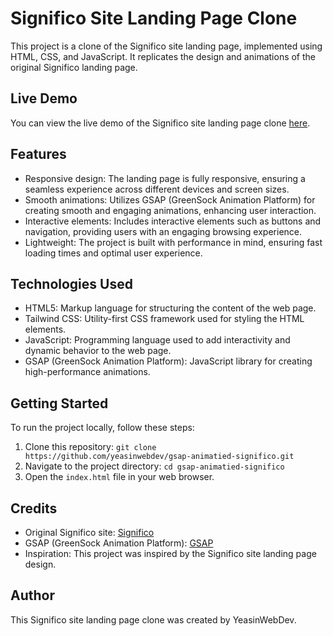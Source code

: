 # Significo Site Landing Page Clone

This project is a clone of the Significo site landing page, implemented using HTML, CSS, and JavaScript. It replicates the design and animations of the original Significo landing page.

## Live Demo

You can view the live demo of the Significo site landing page clone [here](https://yeasinwebdev.github.io/gsap-animatied-significo/).

## Features

- Responsive design: The landing page is fully responsive, ensuring a seamless experience across different devices and screen sizes.
- Smooth animations: Utilizes GSAP (GreenSock Animation Platform) for creating smooth and engaging animations, enhancing user interaction.
- Interactive elements: Includes interactive elements such as buttons and navigation, providing users with an engaging browsing experience.
- Lightweight: The project is built with performance in mind, ensuring fast loading times and optimal user experience.

## Technologies Used

- HTML5: Markup language for structuring the content of the web page.
- Tailwind CSS: Utility-first CSS framework used for styling the HTML elements.
- JavaScript: Programming language used to add interactivity and dynamic behavior to the web page.
- GSAP (GreenSock Animation Platform): JavaScript library for creating high-performance animations.

## Getting Started

To run the project locally, follow these steps:

1. Clone this repository: `git clone https://github.com/yeasinwebdev/gsap-animatied-significo.git`
2. Navigate to the project directory: `cd gsap-animatied-significo`
3. Open the `index.html` file in your web browser.

## Credits

- Original Significo site: [Significo]([https://www.significo.io/](https://www.significo.com/))
- GSAP (GreenSock Animation Platform): [GSAP](https://greensock.com/gsap/)
- Inspiration: This project was inspired by the Significo site landing page design.

## Author

This Significo site landing page clone was created by YeasinWebDev.


